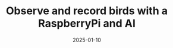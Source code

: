 ---
title: "Observe and record birds with a RaspberryPi and AI"
date: 2025-01-10
description: "Film your window and record only when birds are detected"
image: images/filming-bords.jpeg
draft: true
---